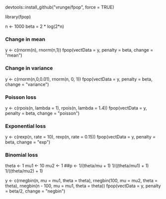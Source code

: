 devtools::install_github("vrunge/fpop", force = TRUE)

library(fpop)

n <- 1000
beta = 2 * log(2*n)

### Change in mean

y <- c(rnorm(n), rnorm(n,1))
fpop(vectData = y, penalty = beta, change = "mean")

### Change in variance

y <- c(rnorm(n,0,0.01), rnorm(n, 0, 1))
fpop(vectData = y, penalty = beta, change = "variance")

### Poisson loss

y <- c(rpois(n, lambda = 1), rpois(n, lambda = 1.4))
fpop(vectData = y, penalty = beta, change = "poisson")

### Exponential loss

y <- c(rexp(n, rate = 10), rexp(n, rate = 0.15))
fpop(vectData = y, penalty = beta, change = "exp")

### Binomial loss

theta <- 1
mu1 <- 10
mu2 <- 1
##p <- 1/(theta/mu + 1)
1/((theta/mu1) + 1)
1/((theta/mu2) + 1)

y <- c(rnegbin(n, mu = mu1, theta = theta), rnegbin(100, mu = mu2, theta = theta), rnegbin(n - 100, mu = mu1, theta = theta))
fpop(vectData = y, penalty = beta/2, change = "negbin")
